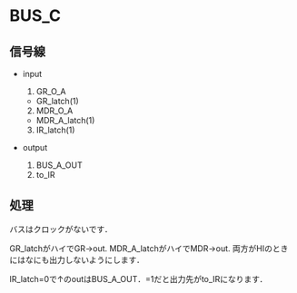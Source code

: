 # BUS_C

## 信号線

* input
  1. GR_O_A
    + GR_latch(1)
  2. MDR_O_A
    + MDR_A_latch(1)
  3. IR_latch(1)


* output
  1. BUS_A_OUT
  2. to_IR

## 処理
バスはクロックがないです．

GR_latchがハイでGR->out.
MDR_A_latchがハイでMDR->out.
両方がHIのときにはなにも出力しないようにします．

IR_latch=0で↑のoutはBUS_A_OUT．=1だと出力先がto_IRになります．
